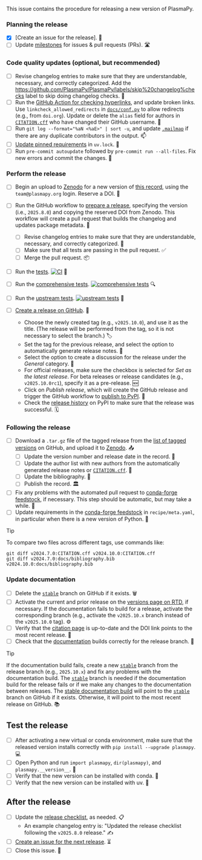 This issue contains the procedure for releasing a new version of PlasmaPy.

### Planning the release

- [x] [Create an issue for the release]. 📝
- [ ] Update [milestones] for issues & pull requests (PRs). 🛣️

### Code quality updates (optional, but recommended)

- [ ] Revise changelog entries to make sure that they are understandable, necessary, and correctly categorized. Add the https://github.com/PlasmaPy/PlasmaPy/labels/skip%20changelog%checks label to skip doing changelog checks. 📜
- [ ] Run the [GitHub Action for checking hyperlinks], and update broken links. Use `linkcheck_allowed_redirects` in [`docs/conf.py`] to allow redirects (e.g., from `doi.org`). Update or delete the `alias` field for authors in [`CITATION.cff`] who have changed their GitHub username. 🔗
- [ ] Run `git log --format="%aN <%aE>" | sort -u`, and update [`.mailmap`] if there are any duplicate contributors in the output. 📫
- [ ] [Update pinned requirements] in `uv.lock`. 📍
- [ ] Run `pre-commit autoupdate` followed by `pre-commit run --all-files`. Fix new errors and commit the changes. 🧹

### Perform the release

- [ ] Begin an upload to [Zenodo] for a new version of [this record], using the `team@plasmapy.org` login. Reserve a DOI. 🔢

- [ ] Run the GitHub workflow to [prepare a release], specifying the version (i.e., `2025.8.0`) and copying the reserved DOI from Zenodo. This workflow will create a pull request that builds the changelog and updates package metadata. 🤖

  - [ ] Revise changelog entries to make sure that they are understandable, necessary, and correctly categorized. 📜
  - [ ] Make sure that all tests are passing in the pull request. ✅
  - [ ] Merge the pull request. 📦

- [ ] Run the [tests]. [![CI](https://github.com/PlasmaPy/PlasmaPy/actions/workflows/ci.yml/badge.svg)](https://github.com/PlasmaPy/PlasmaPy/actions/workflows/ci.yml) 🧪

- [ ] Run the [comprehensive tests]. [![comprehensive tests](https://github.com/PlasmaPy/PlasmaPy/actions/workflows/ci-comprehensive.yml/badge.svg)](https://github.com/PlasmaPy/PlasmaPy/actions/workflows/ci-comprehensive.yml) 🔍

- [ ] Run the [upstream tests]. [![upstream tests](https://github.com/PlasmaPy/PlasmaPy/actions/workflows/ci-upstream.yml/badge.svg)](https://github.com/PlasmaPy/PlasmaPy/actions/workflows/ci-upstream.yml) 🔮

- [ ] [Create a release on GitHub]. 🚀

  - Choose the newly created tag (e.g., `v2025.10.0`), and use it as the title. (The release will be performed from the tag, so it is not necessary to select the branch.) 🏷️
  - Set the tag for the previous release, and select the option to automatically generate release notes. 📜
  - Select the option to create a discussion for the release under the _General_ category. 📣
  - For official releases, make sure the checkbox is selected for _Set as the latest release_. For beta releases or release candidates (e.g., `v2025.10.0rc1`), specify it as a pre-release. 🆕
  - Click on _Publish release_, which will create the GitHub release and trigger the GitHub workflow to [publish to PyPI]. 🚀
  - Check the [release history] on PyPI to make sure that the release was successful. 🗓️

### Following the release

- [ ] Download a `.tar.gz` file of the tagged release from the [list of tagged versions] on GitHub, and upload it to [Zenodo]. 📤
  - [ ] Update the version number and release date in the record. 📅
  - [ ] Update the author list with new authors from the automatically generated release notes or [`CITATION.cff`]. 👥
  - [ ] Update the bibliography. 📖
  - [ ] Publish the record. 🏛️
- [ ] Fix any problems with the automated pull request to [conda-forge feedstock], if necessary. This step should be automatic, but may take a while. 🔧
- [ ] Update requirements in the [conda-forge feedstock] in `recipe/meta.yaml`, in particular when there is a new version of Python. 🔄

> [!TIP]
> To compare two files across different tags, use commands like:
>
> ```shell
> git diff v2024.7.0:CITATION.cff v2024.10.0:CITATION.cff
> git diff v2024.7.0:docs/bibliography.bib v2024.10.0:docs/bibliography.bib
> ```

### Update documentation

- [ ] Delete the [`stable`] branch on GitHub if it exists. 🗑️
- [ ] Activate the current and prior release on the [versions page on RTD], if necessary. If the documentation fails to build for a release, activate the corresponding branch (e.g., activate the `v2025.10.x` branch instead of the `v2025.10.0` tag). ⚙️
- [ ] Verify that the [citation page] is up-to-date and the DOI link points to the most recent release. 🧾
- [ ] Check that the [documentation] builds correctly for the release branch. 📘

> [!TIP]
> If the documentation build fails, create a new [`stable`] branch from the release branch (e.g., `2025.10.x`) and fix any problems with the documentation build. The [`stable`] branch is needed if the documentation build for the release fails or if we make any changes to the documentation between releases. The [stable documentation build] will point to the [`stable`] branch on GitHub if it exists. Otherwise, it will point to the most recent release on GitHub. 📚

## Test the release

- [ ] After activating a new virtual or conda environment, make sure that the released version installs correctly with `pip install --upgrade plasmapy`. 💻
- [ ] Open Python and run `import plasmapy`, `dir(plasmapy)`, and `plasmapy.__version__`. 🐍
- [ ] Verify that the new version can be installed with conda. 🧩
- [ ] Verify that the new version can be installed with uv. 🌈

## After the release

- [ ] Update the [release checklist], as needed. 📋
  - An example changelog entry is: "Updated the release checklist following the `v2025.8.0` release." ✍️
- [ ] [Create an issue for the next release]. ⏳
- [ ] Close this issue. 🏁

[citation page]: https://docs.plasmapy.org/en/stable/about/citation.html
[comprehensive tests]: https://github.com/PlasmaPy/PlasmaPy/actions/workflows/ci-comprehensive.yml
[conda-forge feedstock]: https://github.com/conda-forge/plasmapy-feedstock
[create a release on github]: https://github.com/PlasmaPy/PlasmaPy/releases/new
[create an issue for the next release]: https://github.com/PlasmaPy/PlasmaPy/actions/workflows/create-release-issue.yml
[documentation]: https://docs.plasmapy/org/en/stable
[github action for checking hyperlinks]: https://github.com/PlasmaPy/PlasmaPy/actions/workflows/linkcheck.yml
[list of tagged versions]: https://github.com/PlasmaPy/PlasmaPy/tags
[milestones]: https://github.com/PlasmaPy/PlasmaPy/milestones
[prepare a release]: https://github.com/PlasmaPy/PlasmaPy/actions/workflows/prepare-release-pr.yml
[publish to pypi]: https://github.com/PlasmaPy/PlasmaPy/blob/main/.github/workflows/publish-to-pypi.yml
[release checklist]: https://github.com/PlasmaPy/PlasmaPy/tree/main/.github/content/release-checklist.md
[release history]: https://pypi.org/project/plasmapy/#history
[stable documentation build]: https://docs.plasmapy.org/en/stable
[tests]: https://github.com/PlasmaPy/PlasmaPy/actions/workflows/tests.yml
[this record]: https://zenodo.org/doi/10.5281/zenodo.6774349
[update pinned requirements]: https://github.com/PlasmaPy/PlasmaPy/actions/workflows/update-pinned-reqs.yml
[upstream tests]: https://github.com/PlasmaPy/PlasmaPy/actions/workflows/ci-comprehensive.yml
[versions page on rtd]: https://readthedocs.org/projects/plasmapy/versions/
[zenodo]: https://zenodo.org/me/uploads
[`.mailmap`]: https://github.com/PlasmaPy/PlasmaPy/blob/main/.mailmap
[`citation.cff`]: https://github.com/PlasmaPy/PlasmaPy/blob/main/CITATION.cff
[`docs/conf.py`]: https://github.com/PlasmaPy/PlasmaPy/blob/main/docs/conf.py
[`stable`]: https://github.com/PlasmaPy/PlasmaPy/tree/stable
